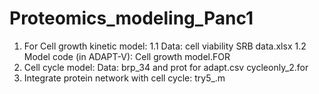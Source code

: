 # Proteomics_modeling_Panc1

1. For Cell growth kinetic model: 
	1.1 Data: cell viability SRB data.xlsx
	1.2 Model code (in ADAPT-V): Cell growth model.FOR
2. Cell cycle model:
	Data: brp_34 and prot for adapt.csv
	cycleonly_2.for
3. Integrate protein network with cell cycle: 
	try5_.m
